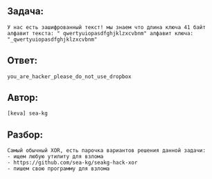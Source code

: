 ## Задача: 

    У нас есть зашифрованный текст! мы знаем что длина ключа 41 байт алфавит текста: " qwertyuiopasdfghjklzxcvbnm" алфавит ключа: "_qwertyuiopasdfghjklzxcvbnm"

## Ответ:
    you_are_hacker_please_do_not_use_dropbox

## Автор: 
    [keva] sea-kg

## Разбор:
    Самый обычный XOR, есть парочка вариантов решения данной задачи: 
    - ищем любую утилиту для взлома 
    - https://github.com/sea-kg/seakg-hack-xor
    - пишем свою программу для взлома




